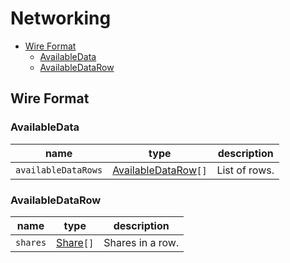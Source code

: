 Networking
===

- [Wire Format](#wire-format)
    - [AvailableData](#availabledata)
    - [AvailableDataRow](#availabledatarow)

## Wire Format

### AvailableData

| name                | type                                      | description   |
| ------------------- | ----------------------------------------- | ------------- |
| `availableDataRows` | [AvailableDataRow](#availabledatarow)`[]` | List of rows. |

### AvailableDataRow

| name     | type                                    | description      |
| -------- | --------------------------------------- | ---------------- |
| `shares` | [Share](./data_structures.md#share)`[]` | Shares in a row. |
